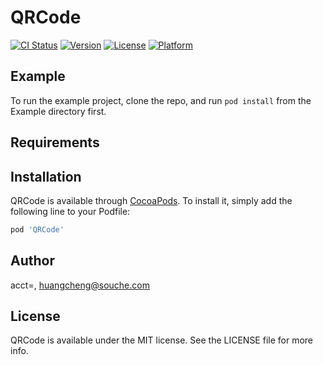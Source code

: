 # QRCode

[![CI Status](http://img.shields.io/travis/acct<blob>=<NULL>/QRCode.svg?style=flat)](https://travis-ci.org/acct<blob>=<NULL>/QRCode)
[![Version](https://img.shields.io/cocoapods/v/QRCode.svg?style=flat)](http://cocoapods.org/pods/QRCode)
[![License](https://img.shields.io/cocoapods/l/QRCode.svg?style=flat)](http://cocoapods.org/pods/QRCode)
[![Platform](https://img.shields.io/cocoapods/p/QRCode.svg?style=flat)](http://cocoapods.org/pods/QRCode)

## Example

To run the example project, clone the repo, and run `pod install` from the Example directory first.

## Requirements

## Installation

QRCode is available through [CocoaPods](http://cocoapods.org). To install
it, simply add the following line to your Podfile:

```ruby
pod 'QRCode'
```

## Author

acct<blob>=<NULL>, huangcheng@souche.com

## License

QRCode is available under the MIT license. See the LICENSE file for more info.
